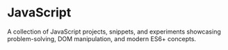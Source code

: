 # JavaScript
A collection of JavaScript projects, snippets, and experiments showcasing problem-solving, DOM manipulation, and modern ES6+ concepts.
